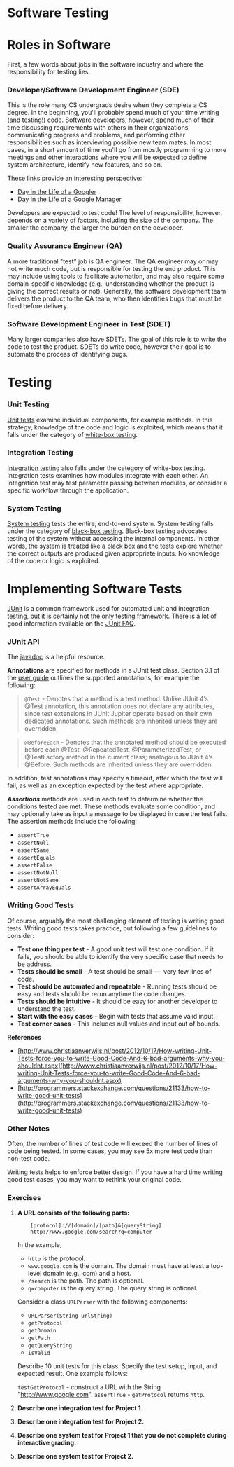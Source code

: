 Software Testing
================

# Roles in Software #

First, a few words about jobs in the software industry and where the responsibility for testing lies.

### Developer/Software Development Engineer (SDE)
This is the role many CS undergrads desire when they complete a CS degree. In the beginning, you'll probably spend much of your time writing (and testing!) code. Software developers, however, spend much of their time discussing requirements with others in their organizations, communicating progress and problems, and performing other responsibilities such as interviewing possible new team mates. In most cases, in a short amount of time you'll go from mostly programming to more meetings and other interactions where you will be expected to define system architecture, identify new features, and so on. 

These links provide an interesting perspective:

- [Day in the Life of a Googler](http://matt-welsh.blogspot.com/2010/12/day-in-life-of-googler.html)
- [Day in the Life of a Google Manager](http://matt-welsh.blogspot.com/2015/01/day-in-life-of-google-manager.html)

Developers are expected to test code! The level of responsibility, however, depends on a variety of factors, including the size of the company. The smaller the company, the larger the burden on the developer.

### Quality Assurance Engineer (QA)

A more traditional "test" job is QA engineer. The QA engineer may or may not write much code, but is responsible for testing the end product. This may include using tools to facilitate automation, and may also require some domain-specific knowledge (e.g., understanding whether the product is giving the correct results or not). Generally, the software development team delivers the product to the QA team, who then identifies bugs that must be fixed before delivery.

### Software Development Engineer in Test (SDET)

Many larger companies also have SDETs. The goal of this role is to write the code to test the product. SDETs do write code, however their goal is to automate the process of identifying bugs.

# Testing 

### Unit Testing

[Unit tests](http://en.wikipedia.org/wiki/Unit_testing) examine individual components, for example methods. In this strategy, knowledge of the code and logic is exploited, which means that it falls under the category of [white-box testing](http://en.wikipedia.org/wiki/White-box_testing).

### Integration Testing

[Integration testing](http://en.wikipedia.org/wiki/Integration_testing) also falls under the category of white-box testing. Integration tests examines how modules integrate with each other. An integration test may test parameter passing between modules, or consider a specific workflow through the application. 

### System Testing

[System testing](http://en.wikipedia.org/wiki/System_testing) tests the entire, end-to-end system. System testing falls under the category of [black-box testing](http://en.wikipedia.org/wiki/Black-box_testing). Black-box testing advocates testing of the system without accessing the internal components. In other words, the system is treated like a black box and the tests explore whether the correct outputs are produced given appropriate inputs. No knowledge of the code or logic is exploited.

# Implementing Software Tests

[JUnit](http://junit.org/) is a common framework used for automated unit and integration testing, but it is certainly not the only testing framework. There is a lot of good information available on the [JUnit FAQ](https://github.com/junit-team/junit/wiki/FAQ).

### JUnit API

The [javadoc](https://junit.org/junit5/docs/current/api/overview-summary.html) is a helpful resource. 

**Annotations** are specified for methods in a JUnit test class. Section 3.1 of the [user guide](https://junit.org/junit5/docs/current/user-guide/) outlines the supported annotations, for example the following:

> ```@Test``` - Denotes that a method is a test method. Unlike JUnit 4’s @Test annotation, this annotation does not declare any attributes, since test extensions in JUnit Jupiter operate based on their own dedicated annotations. Such methods are inherited unless they are overridden.

> ```@BeforeEach``` - Denotes that the annotated method should be executed before each @Test, @RepeatedTest, @ParameterizedTest, or @TestFactory method in the current class; analogous to JUnit 4’s @Before. Such methods are inherited unless they are overridden.

In addition, test annotations may specify a timeout, after which the test will fail, as well as an exception expected by the test where appropriate.

***Assertions*** methods are used in each test to determine whether the conditions tested are met. These methods evaluate some condition, and may optionally take as input a message to be displayed in case the test fails. The assertion methods include the following: 

- ```assertTrue```
- ```assertNull```
- ```assertSame```
- ```assertEquals```
- ```assertFalse```
- ```assertNotNull```
- ```assertNotSame```
- ```assertArrayEquals```

### Writing Good Tests

Of course, arguably the most challenging element of testing is writing good tests. Writing good tests takes practice, but following a few guidelines to consider:

- **Test one thing per test** - A good unit test will test one condition. If it fails, you should be able to identify the very specific case that needs to be address.
- **Tests should be small** - A test should be small --- very few lines of code.
- **Test should be automated and repeatable** - Running tests should be easy and tests should be rerun anytime the code changes.
- **Tests should be intuitive** - It should be easy for another developer to understand the test.
- **Start with the easy cases** - Begin with tests that assume valid input.
- **Test corner cases** - This includes null values and input out of bounds.

**References**

- [http://www.christiaanverwijs.nl/post/2012/10/17/How-writing-Unit-Tests-force-you-to-write-Good-Code-And-6-bad-arguments-why-you-shouldnt.aspx](http://www.christiaanverwijs.nl/post/2012/10/17/How-writing-Unit-Tests-force-you-to-write-Good-Code-And-6-bad-arguments-why-you-shouldnt.aspx)
- [http://programmers.stackexchange.com/questions/21133/how-to-write-good-unit-tests](http://programmers.stackexchange.com/questions/21133/how-to-write-good-unit-tests)

### Other Notes

Often, the number of lines of test code will exceed the number of lines of code being tested. In some cases, you may see 5x more test code than non-test code. 

Writing tests helps to enforce better design. If you have a hard time writing good test cases, you may want to rethink your original code.

### Exercises

1. **A URL consists of the following parts:**

    ```
	    [protocol]://[domain]/[path]&[queryString]
	    http://www.google.com/search?q=computer
    ```

    In the example,

    - `http` is the protocol.
    - `www.google.com` is the domain. The domain must have at least a top-level domain (e.g., com) and a         host.
    - `/search` is the path. The path is optional.
    - `q=computer` is the query string. The query string is optional.

    Consider a class `URLParser` with the following components:

    - `URLParser(String urlString)`
    - `getProtocol`
    - `getDomain`
    - `getPath`
    - `getQueryString`
    - `isValid`

    Describe 10 unit tests for this class. Specify the test setup, input, and expected result. One example     follows:

    `testGetProtocol` - construct a URL with the String "http://www.google.com". `assertTrue` - `getProtocol` returns `http`.

2. **Describe one integration test for Project 1.**
3. **Describe one integration test for Project 2.**
4. **Describe one system test for Project 1 that you do not complete during interactive grading.**
5. **Describe one system test for Project 2.**
